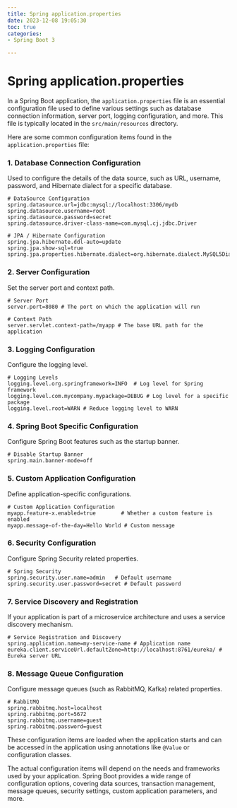 ```yaml
---
title: Spring application.properties
date: 2023-12-08 19:05:30
toc: true  
categories:  
- Spring Boot 3

---
```


# Spring application.properties

In a Spring Boot application, the `application.properties` file is an essential configuration file used to define various settings such as database connection information, server port, logging configuration, and more. This file is typically located in the `src/main/resources` directory.

Here are some common configuration items found in the `application.properties` file:

### 1. Database Connection Configuration

Used to configure the details of the data source, such as URL, username, password, and Hibernate dialect for a specific database.

```properties
# DataSource Configuration
spring.datasource.url=jdbc:mysql://localhost:3306/mydb
spring.datasource.username=root
spring.datasource.password=secret
spring.datasource.driver-class-name=com.mysql.cj.jdbc.Driver

# JPA / Hibernate Configuration
spring.jpa.hibernate.ddl-auto=update
spring.jpa.show-sql=true
spring.jpa.properties.hibernate.dialect=org.hibernate.dialect.MySQL5Dialect
```

### 2. Server Configuration

Set the server port and context path.

```properties
# Server Port
server.port=8080 # The port on which the application will run

# Context Path
server.servlet.context-path=/myapp # The base URL path for the application
```

### 3. Logging Configuration

Configure the logging level.

```properties
# Logging Levels
logging.level.org.springframework=INFO  # Log level for Spring framework
logging.level.com.mycompany.mypackage=DEBUG # Log level for a specific package
logging.level.root=WARN # Reduce logging level to WARN
```

### 4. Spring Boot Specific Configuration

Configure Spring Boot features such as the startup banner.

```properties
# Disable Startup Banner
spring.main.banner-mode=off
```

### 5. Custom Application Configuration

Define application-specific configurations.

```properties
# Custom Application Configuration
myapp.feature-x.enabled=true        # Whether a custom feature is enabled
myapp.message-of-the-day=Hello World # Custom message
```

### 6. Security Configuration

Configure Spring Security related properties.

```properties
# Spring Security
spring.security.user.name=admin   # Default username
spring.security.user.password=secret # Default password
```

### 7. Service Discovery and Registration

If your application is part of a microservice architecture and uses a service discovery mechanism.

```properties
# Service Registration and Discovery
spring.application.name=my-service-name # Application name
eureka.client.serviceUrl.defaultZone=http://localhost:8761/eureka/ # Eureka server URL
```

### 8. Message Queue Configuration

Configure message queues (such as RabbitMQ, Kafka) related properties.

```properties
# RabbitMQ
spring.rabbitmq.host=localhost
spring.rabbitmq.port=5672
spring.rabbitmq.username=guest
spring.rabbitmq.password=guest
```

These configuration items are loaded when the application starts and can be accessed in the application using annotations like `@Value` or configuration classes.

The actual configuration items will depend on the needs and frameworks used by your application. Spring Boot provides a wide range of configuration options, covering data sources, transaction management, message queues, security settings, custom application parameters, and more.